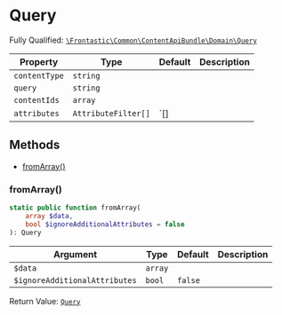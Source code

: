 #  Query

Fully Qualified: [`\Frontastic\Common\ContentApiBundle\Domain\Query`](../../../../src/php/ContentApiBundle/Domain/Query.php)



Property|Type|Default|Description
--------|----|-------|-----------
`contentType`|`string`||
`query`|`string`||
`contentIds`|`array`||
`attributes`|`AttributeFilter[]`|`[]|

## Methods

* [fromArray()](#fromarray)


### fromArray()


```php
static public function fromArray(
    array $data,
    bool $ignoreAdditionalAttributes = false
): Query
```






Argument|Type|Default|Description
--------|----|-------|-----------
`$data`|`array`||
`$ignoreAdditionalAttributes`|`bool`|`false`|

Return Value: [`Query`](Query.md)


